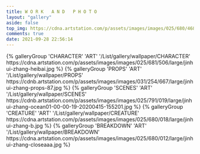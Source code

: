 ```yaml
---
title: W O R K   A N D   P H O T O
layout: "gallery"
aside: false
top_img: https://cdna.artstation.com/p/assets/images/images/025/680/468/large/jinhui-zhang-v2.jpg
comments: true
date: 2021-09-28 22:56:14
---
```

<div class="gallery-group-main">
{% galleryGroup 'CHARACTER' 'ART' '/List/gallery/wallpaper/CHARACTER' https://cdna.artstation.com/p/assets/images/images/025/681/506/large/jinhui-zhang-heibai.jpg %}
{% galleryGroup 'PROPS' 'ART' '/List/gallery/wallpaper/PROPS' https://cdnb.artstation.com/p/assets/images/images/031/254/667/large/jinhui-zhang-props-87.jpg %}
{% galleryGroup 'SCENES' 'ART' '/List/gallery/wallpaper/SCENES' https://cdnb.artstation.com/p/assets/images/images/025/791/019/large/jinhui-zhang-ocean01-00-00-19-20200415-155201.jpg %}
{% galleryGroup 'CREATURE' 'ART' '/List/gallery/wallpaper/CREATURE' https://cdna.artstation.com/p/assets/images/images/025/680/018/large/jinhui-zhang-b.jpg %}
{% galleryGroup 'BREAKDOWN' 'ART' '/List/gallery/wallpaper/BREAKDOWN' https://cdna.artstation.com/p/assets/images/images/025/680/012/large/jinhui-zhang-closeaaa.jpg %}
</div>


